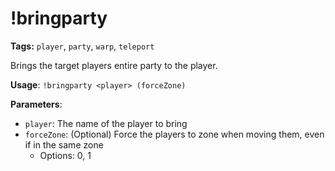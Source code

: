 # !bringparty

**Tags:** `player`, `party`, `warp`, `teleport`

Brings the target players entire party to the player.

**Usage**: `!bringparty <player> (forceZone)`

**Parameters**:
- `player`: The name of the player to bring
- `forceZone`: (Optional) Force the players to zone when moving them, even if in the same zone
  - Options: 0, 1
